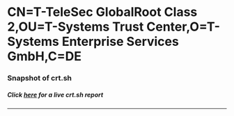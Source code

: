 # CN=T-TeleSec GlobalRoot Class 2,OU=T-Systems Trust Center,O=T-Systems Enterprise Services GmbH,C=DE
### Snapshot of crt.sh
##### Click [here](https://crt.sh/?q=Serial_00D32201F3292E509C) for a live crt.sh report

---
